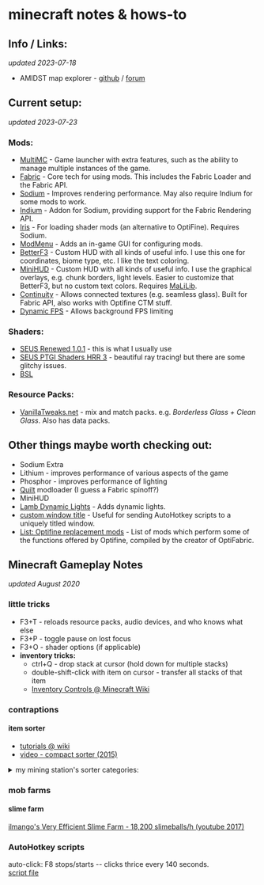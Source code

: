 # minecraft notes & hows-to

## Info / Links:
*updated 2023-07-18*
- AMIDST map explorer - [github](https://github.com/toolbox4minecraft/amidst#amidst) / [forum](https://www.minecraftforum.net/forums/mapping-and-modding-java-edition/minecraft-tools/2970854-amidst-map-explorer-for-minecraft-1-14-and-later)


## Current setup:
*updated 2023-07-23*
### Mods:
  - [MultiMC] - Game launcher with extra features, such as the ability to manage multiple instances of the game.
  - [Fabric] - Core tech for using mods.  This includes the Fabric Loader and the Fabric API. 
  - [Sodium] - Improves rendering performance.  May also require Indium for some mods to work.
  - [Indium] - Addon for Sodium, providing support for the Fabric Rendering API.
  - [Iris] - For loading shader mods (an alternative to OptiFine).  Requires Sodium.
  - [ModMenu] - Adds an in-game GUI for configuring mods.
  - [BetterF3] - Custom HUD with all kinds of useful info. I use this one for coordinates, biome type, etc. I like the text coloring.
  - [MiniHUD] - Custom HUD with all kinds of useful info.  I use the graphical overlays, e.g. chunk borders, light levels. Easier to customize that BetterF3, but no custom text colors.  Requires [MaLiLib].
  - [Continuity] - Allows connected textures (e.g. seamless glass).  Built for Fabric API, also works with Optifine CTM stuff.
  - [Dynamic FPS] - Allows background FPS limiting
### Shaders:
  - [SEUS Renewed 1.0.1](https://www.sonicether.com/seus/) - this is what I usually use
  - [SEUS PTGI Shaders HRR 3](https://www.patreon.com/posts/download-seus-3-60268558) - beautiful ray tracing! but there are some glitchy issues.
  - [BSL](https://bitslablab.com/bslshaders/)
### Resource Packs:
  - [VanillaTweaks.net](https://www.vanillatweaks.net) - mix and match packs.  e.g. *Borderless Glass + Clean Glass*. Also has data packs.
## Other things maybe worth checking out:
  - Sodium Extra
  - Lithium - improves performance of various aspects of the game
  - Phosphor - improves performance of lighting
  - [Quilt] modloader (I guess a Fabric spinoff?)
  - MiniHUD
  - [Lamb Dynamic Lights](https://www.curseforge.com/minecraft/mc-mods/lambdynamiclights) - Adds dynamic lights.
  - [custom window title](https://www.curseforge.com/minecraft/mc-mods/custom-window-title) - Useful for sending AutoHotkey scripts to a uniquely titled window.
  - [List: Optifine replacement mods](https://lambdaurora.dev/optifine_alternatives/) - List of mods which perform some of the functions offered by Optifine, compiled by the creator of OptiFabric.

## Minecraft Gameplay Notes

*updated August 2020*

### little tricks
- F3+T - reloads resource packs, audio devices, and who knows what else
- F3+P - toggle pause on lost focus
- F3+O - shader options (if applicable)
- __inventory tricks:__
  - ctrl+Q - drop stack at cursor (hold down for multiple stacks)
  - double-shift-click with item on cursor - transfer all stacks of that item
  - [Inventory Controls @ Minecraft Wiki](https://minecraft.fandom.com/wiki/Inventory#Managing_inventory)
     
### contraptions

#### item sorter
- [tutorials @ wiki](https://minecraft.gamepedia.com/Tutorials/Hopper)
- [video - compact sorter (2015)](https://www.youtube.com/watch?v=bx4VULALtqE)

<details>
<summary>my mining station's sorter categories:</summary>
<ol>
  <li> cobblestone
  <li> stone
  <li> diorite
  <li> granite
  <li> andesite
  <li> dirt
  <li> gravel
  <li> coal
  <li>iron
  <li>  gold
  <li>  redstone dust
  <li>  lapis lazuli
  <li>  diamond
  <li>  flint
  <li>  obsidian
  <li>  unsorted:
  <ul>
    <li> emerald
    <li> all ores
  </ul>
</ol>
</details>

### mob farms

#### slime farm

[ilmango's Very Efficient Slime Farm - 18,200 slimeballs/h (youtube 2017)](https://youtu.be/NBTN_oniHMo)

### AutoHotkey scripts

auto-click: F8 stops/starts -- clicks thrice every 140 seconds. \
[script file](assets/MC_clicker_2_1.16.ahk)

<!-- Page Links ---------->

[Amidst]: https://github.com/toolbox4minecraft/amidst
[BetterF3]: https://modrinth.com/mod/modmenu
[Continuity]: https://modrinth.com/mod/continuity
[Dynamic FPS]: https://modrinth.com/mod/dynamic-fps
[Fabric]: https://fabricmc.net/
[Indium]: https://modrinth.com/mod/indium
[Iris]: https://irisshaders.dev/
[MaLiLib]: https://legacy.curseforge.com/minecraft/mc-mods/malilib
[MiniHUD]: https://www.curseforge.com/minecraft/mc-mods/minihud
[ModMenu]: https://modrinth.com/mod/modmenu
[MultiMC]: https://multimc.org/
[Quilt]: https://quiltmc.org/en/
[SEUS]: https://www.patreon.com/sonicether
[Sodium Extra]: https://modrinth.com/mod/sodium-extra
[Sodium]: https://modrinth.com/mod/sodium